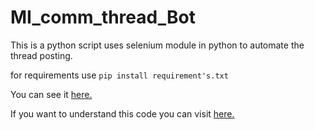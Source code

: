 # MI_comm_thread_Bot



This is a python script uses selenium module in python to automate the thread posting.

for requirements use
`pip install requirement's.txt`

You can see it [here.](https://www.youtube.com/watch?v=gWRF7-_xhx0)

If you want to understand this code you can visit [here.](https://l0gan1x.quora.com/1-Python-Thread-Posting-Bot-Using-selenium-module?srid=Ic2Y)
